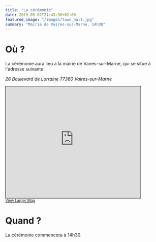 ```yaml
---
title: "La cérémonie"
date: 2019-05-02T21:43:58+02:00
featured_image: "/images/town_hall.jpg"
summary: "Mairie de Vaires-sur-Marne, 14h30"
---
```


# Où ?

La cérémonie aura lieu à la mairie de Vaires-sur-Marne, qui se situe à l'adresse suivante:

_26 Boulevard de Lorraine 77360 Vaires-sur-Marne_

<iframe width="425" height="350" frameborder="0" scrolling="no" marginheight="0" marginwidth="0" src="https://www.openstreetmap.org/export/embed.html?bbox=2.6384798926301305%2C48.872597523777486%2C2.6407329482026403%2C48.87394887068662&amp;layer=mapnik&amp;marker=48.873273201794724%2C2.639606420416385" style="border: 1px solid black"></iframe><br/><small><a href="https://www.openstreetmap.org/?mlat=48.87327&amp;mlon=2.63961#map=19/48.87327/2.63961">View Larger Map</a></small>

# Quand ?

La cérémonie commencera à 14h30.

